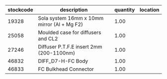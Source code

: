 |stockcode|description|quantity|location|
|---------|-----------|--------|--------|
|19328|Sola system 16mm x 10mm mirror (Al + Mg F2)|1.00||
|25058|Moulded case for diffusers and CL2|1.00||
|27246|Diffuser P.T.F.E insert 2mm (200-1100nm)|1.00||
|46832|DIFF_D7-H-FC Body|1.00||
|46833|FC Bulkhead Connector|1.00||
